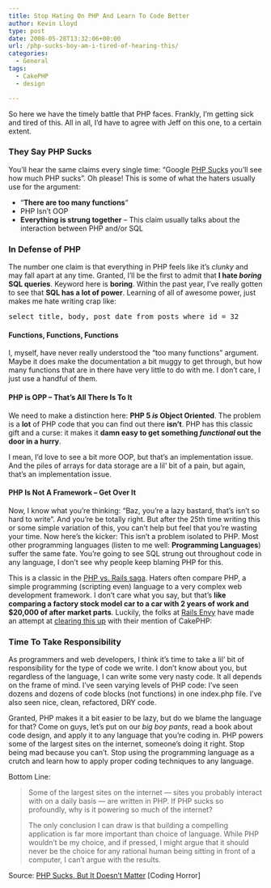 ```yaml
---
title: Stop Hating On PHP And Learn To Code Better
author: Kevin Lloyd
type: post
date: 2008-05-28T13:32:06+00:00
url: /php-sucks-boy-am-i-tired-of-hearing-this/
categories:
  - General
tags:
  - CakePHP
  - design

---
```

So here we have the timely battle that PHP faces. Frankly, I&#8217;m getting sick and tired of this. All in all, I&#8217;d have to agree with Jeff on this one, to a certain extent.

### They Say PHP Sucks

You&#8217;ll hear the same claims every single time: &#8220;Google [PHP Sucks][1] you&#8217;ll see how much PHP sucks&#8221;. Oh please! This is some of what the haters usually use for the argument:

  * &#8220;**There are too many functions**&#8220;
  * PHP Isn&#8217;t OOP
  * **Everything is strung together** &#8211; This claim usually talks about the interaction between PHP and/or SQL

### In Defense of PHP

The number one claim is that everything in PHP feels like it&#8217;s _clunky_ and may fall apart at any time. Granted, I&#8217;ll be the first to admit that **I hate _boring_ SQL queries**. Keyword here is **boring**. Within the past year, I&#8217;ve really gotten to see that **SQL has a lot of power**. Learning of all of awesome power, just makes me hate writing crap like:

<pre class="brush: sql; title: ; notranslate" title="">select title, body, post_date from posts where id = 32
</pre>

#### Functions, Functions, Functions

I, myself, have never really understood the &#8220;too many functions&#8221; argument. Maybe it does make the documentation a bit muggy to get through, but how many functions that are in there have very little to do with me. I don&#8217;t care, I just use a handful of them.

#### PHP is OPP &#8211; That&#8217;s All There Is To It

We need to make a distinction here: **PHP 5 _is_ Object Oriented**. The problem is a **lot** of PHP code that you can find out there **isn&#8217;t**. PHP has this classic gift and a curse: it makes it **damn easy to get something _functional_ out the door in a hurry**.

I mean, I&#8217;d love to see a bit more OOP, but that&#8217;s an implementation issue. And the piles of arrays for data storage are a lil&#8217; bit of a pain, but again, that&#8217;s an implementation issue.

#### PHP Is Not A Framework &#8211; Get Over It

Now, I know what you&#8217;re thinking: &#8220;Baz, you&#8217;re a lazy bastard, that&#8217;s isn&#8217;t so hard to write&#8221;. And you&#8217;re be totally right. But after the 25th time writing this or some simple variation of this, you can&#8217;t help but feel that you&#8217;re wasting your time. Now here&#8217;s the kicker: This isn&#8217;t a problem isolated to PHP. Most other programming languages (listen to me well: **Programming Languages**) suffer the same fate. You&#8217;re going to see SQL strung out throughout code in any language, I don&#8217;t see why people keep blaming PHP for this.

This is a classic in the [PHP vs. Rails saga][2]. Haters often compare PHP, a simple programming (scripting even) language to a very complex web development framework. I don&#8217;t care what you say, but that&#8217;s **like comparing a factory stock model car to a car with 2 years of work and $20,000 of after market parts**. Luckily, the folks at [Rails Envy][3] have made an attempt at [clearing this up][4] with their mention of CakePHP:



### Time To Take Responsibility

As programmers and web developers, I think it&#8217;s time to take a lil&#8217; bit of responsibility for the type of code we write. I don&#8217;t know about you, but regardless of the language, I can write some very nasty code. It all depends on the frame of mind. I&#8217;ve seen varying levels of PHP code: I&#8217;ve seen dozens and dozens of code blocks (not functions) in one index.php file. I&#8217;ve also seen nice, clean, refactored, DRY code.

Granted, PHP makes it a bit easier to be lazy, but do we blame the language for that? Come on guys, let&#8217;s put on our _big boy pants_, read a book about code design, and apply it to any language that you&#8217;re coding in. PHP powers some of the largest sites on the internet, someone&#8217;s doing it right. Stop being mad because you can&#8217;t. Stop using the programming language as a crutch and learn how to apply proper coding techniques to any language.

Bottom Line:

> Some of the largest sites on the internet &#8212; sites you probably interact with on a daily basis &#8212; are written in PHP. If PHP sucks so profoundly, why is it powering so much of the internet?
> 
> The only conclusion I can draw is that building a compelling application is far more important than choice of language. While PHP wouldn&#8217;t be my choice, and if pressed, I might argue that it should never be the choice for any rational human being sitting in front of a computer, I can&#8217;t argue with the results.

Source: [PHP Sucks, But It Doesn&#8217;t Matter][5] [Coding Horror]

 [1]: http://www.google.com/search?q=php+sucks
 [2]: http://www.google.com/search?q=php+vs+rails
 [3]: http://www.railsenvy.com/
 [4]: http://www.railsenvy.com/2007/8/24/rails-vs-php
 [5]: http://www.codinghorror.com/blog/archives/001119.html